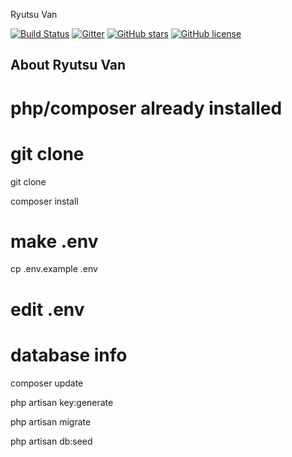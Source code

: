 <p align="left">Ryutsu Van</p>

<p align="center">

[![Build Status](https://img.shields.io/travis/gothinkster/laravel-realworld-example-app/master.svg)](https://travis-ci.org/gothinkster/laravel-realworld-example-app) [![Gitter](https://img.shields.io/gitter/room/realworld-dev/laravel.svg)](https://gitter.im/realworld-dev/laravel) [![GitHub stars](https://img.shields.io/github/stars/gothinkster/laravel-realworld-example-app.svg)](https://github.com/gothinkster/laravel-realworld-example-app/stargazers) [![GitHub license](https://img.shields.io/github/license/gothinkster/laravel-realworld-example-app.svg)](https://raw.githubusercontent.com/gothinkster/laravel-realworld-example-app/master/LICENSE)

</p>

## About Ryutsu Van

# php/composer already installed

# git clone
git clone 

composer install

# make .env
cp .env.example .env
# edit .env
# database info

composer update

php artisan key:generate

php artisan migrate

php artisan db:seed


